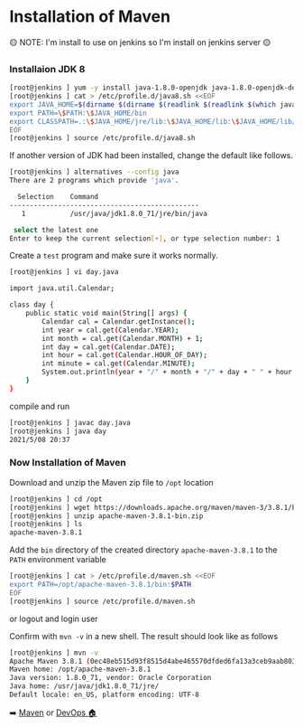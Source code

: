 # Installation of Maven
:yellow_circle: NOTE: I'm install to use on jenkins so I'm install on jenkins server :yellow_circle:
### Installaion JDK 8
~~~sh
[root@jenkins ] yum -y install java-1.8.0-openjdk java-1.8.0-openjdk-devel
[root@jenkins ] cat > /etc/profile.d/java8.sh <<EOF
export JAVA_HOME=$(dirname $(dirname $(readlink $(readlink $(which javac)))))
export PATH=\$PATH:\$JAVA_HOME/bin
export CLASSPATH=.:\$JAVA_HOME/jre/lib:\$JAVA_HOME/lib:\$JAVA_HOME/lib/tools.jar
EOF
[root@jenkins ] source /etc/profile.d/java8.sh
~~~
 If another version of JDK had been installed, change the default like follows.
~~~sh
[root@jenkins ] alternatives --config java
There are 2 programs which provide 'java'.

  Selection    Command
-----------------------------------------------
   1           /usr/java/jdk1.8.0_71/jre/bin/java

 select the latest one
Enter to keep the current selection[+], or type selection number: 1
~~~
Create a `test` program and make sure it works normally.
~~~sh
[root@jenkins ] vi day.java

import java.util.Calendar;

class day {
    public static void main(String[] args) {
        Calendar cal = Calendar.getInstance();
        int year = cal.get(Calendar.YEAR);
        int month = cal.get(Calendar.MONTH) + 1;
        int day = cal.get(Calendar.DATE);
        int hour = cal.get(Calendar.HOUR_OF_DAY);
        int minute = cal.get(Calendar.MINUTE);
        System.out.println(year + "/" + month + "/" + day + " " + hour + ":" + minute);
    }
}
~~~
compile and run
~~~sh
[root@jenkins ] javac day.java
[root@jenkins ] java day
2021/5/08 20:37
~~~
### Now Installation of Maven
Download and unzip the Maven zip file to `/opt` location
~~~sh
[root@jenkins ] cd /opt
[root@jenkins ] wget https://downloads.apache.org/maven/maven-3/3.8.1/binaries/apache-maven-3.8.1-bin.zip
[root@jenkins ] unzip apache-maven-3.8.1-bin.zip
[root@jenkins ] ls
apache-maven-3.8.1
~~~
Add the `bin` directory of the created directory `apache-maven-3.8.1` to the `PATH` environment variable
~~~sh
[root@jenkins ] cat > /etc/profile.d/maven.sh <<EOF
export PATH=/opt/apache-maven-3.8.1/bin:$PATH
EOF
[root@jenkins ] source /etc/profile.d/maven.sh
~~~
or logout and login user

Confirm with `mvn -v` in a new shell. The result should look like as follows
~~~sh
[root@jenkins ] mvn -v
Apache Maven 3.8.1 (0ec48eb515d93f8515d4abe465570dfded6fa13a3ceb9aab8031428442d9912ec20f066b2afbf56964ffe1ceb56f80321b50db73cf77a0e2445ad0211fb8e38d)
Maven home: /opt/apache-maven-3.8.1
Java version: 1.8.0_71, vendor: Oracle Corporation
Java home: /usr/java/jdk1.8.0_71/jre/
Default locale: en_US, platform encoding: UTF-8
~~~

:arrow_right: [Maven](../Maven) or [DevOps  :house: ](https://github.com/maheshkn400/DevOps/)
